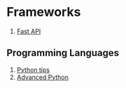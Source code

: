 # Frameworks

1. [Fast API](https://github.com/Abhijithm2447/documentation/tree/master/rest\_api)

## Programming Languages

1. [Python tips](https://github.com/Abhijithm2447/documentation/tree/master/programming%20languages)
2. [Advanced Python](programming%20languages/python-tips/advanced-python.md)
